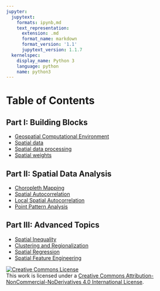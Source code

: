 ```yaml
---
jupyter:
  jupytext:
    formats: ipynb,md
    text_representation:
      extension: .md
      format_name: markdown
      format_version: '1.1'
      jupytext_version: 1.1.7
  kernelspec:
    display_name: Python 3
    language: python
    name: python3
---
```


<!-- #region {"deletable": true, "editable": true} -->
# Table of Contents

## Part I: Building Blocks

- [Geospatial Computational Environment](01_geospatial_computational_environment)
- [Spatial data](02_spatial_data)
- [Spatial data processing](03_spatial_data_processing)
- [Spatial weights](04_spatial_weights)

## Part II: Spatial Data Analysis

- [Choropleth Mapping](05_choropleth)
- [Spatial Autocorrelation](06_spatial_autocorrelation)
- [Local Spatial Autocorrelation](07_local_autocorrelation)
- [Point Pattern Analysis](08_point_pattern_analysis)

## Part III: Advanced Topics

- [Spatial Inequality](09_spatial_inequality)
- [Clustering and Regionalization](10_clustering_and_regionalization)
- [Spatial Regression](11_regression)
- [Spatial Feature Engineering](12_feature_engineering)

<a rel="license" href="http://creativecommons.org/licenses/by-nc-nd/4.0/"><img alt="Creative Commons License" style="border-width:0" src="https://i.creativecommons.org/l/by-nc-nd/4.0/88x31.png" /></a><br />This work is licensed under a <a rel="license" href="http://creativecommons.org/licenses/by-nc-nd/4.0/">Creative Commons Attribution-NonCommercial-NoDerivatives 4.0 International License</a>.
<!-- #endregion -->
